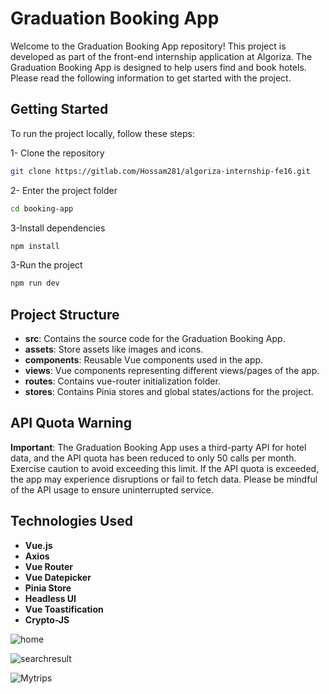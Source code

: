 # Graduation Booking App


Welcome to the Graduation Booking App repository!
This project is developed as part of the front-end internship application at Algoriza. The Graduation Booking App is designed to help users find and book hotels. Please read the following information to get started with the project.

## Getting Started


To run the project locally, follow these steps:

1- Clone the repository
```bash
git clone https://gitlab.com/Hossam281/algoriza-internship-fe16.git
```
2- Enter the project folder
```bash
cd booking-app
```
3-Install dependencies 
```bash
npm install
```
3-Run the project
```bash
npm run dev
```
## Project Structure
- **src**: Contains the source code for the Graduation Booking App.
- **assets**: Store assets like images and icons.
- **components**: Reusable Vue components used in the app.
- **views**: Vue components representing different views/pages of the app.
- **routes**: Contains vue-router initialization folder.
- **stores**: Contains Pinia stores and global states/actions for the project.

## API Quota Warning

**Important**: The Graduation Booking App uses a third-party API for hotel data, and the API quota has been reduced to only 50 calls per month. Exercise caution to avoid exceeding this limit. If the API quota is exceeded, the app may experience disruptions or fail to fetch data. Please be mindful of the API usage to ensure uninterrupted service.

## Technologies Used
- **Vue.js** 
- **Axios**
- **Vue Router**
- **Vue Datepicker**
- **Pinia Store**
- **Headless UI**
- **Vue Toastification**
- **Crypto-JS**

![home](https://github.com/Hossam281/Booking-App/assets/83101891/dac5cafe-a96c-4f71-a364-190c95142d19)

![searchresult](https://github.com/Hossam281/Booking-App/assets/83101891/047c9a4d-c27d-4cee-911f-84fc9707a93b)


![Mytrips](https://github.com/Hossam281/Booking-App/assets/83101891/147b09d0-f75c-48b9-99bc-81292e571a3d)




